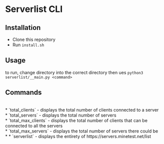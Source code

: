 # Serverlist CLI
## Installation
* Clone this repository
* Run `install.sh`
## Usage
to run, change directory into the correct directory then ues `python3 serverlist/__main.py <command>`
<br />
## Commands
<br />
* `total_clients` - displays the total number of clients connected to a server<br />
* `total_servers` - displays the total number of servers<br />
* `total_max_clients` - displays the total number of clients that can be connected to all the servers<br />
* `total_max_servers` - displays the total number of servers there could be<br />
* * `serverlist` - displays the entirety of https://servers.minetest.net/list<br />
